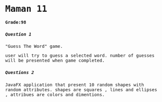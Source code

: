 <samp>
<h1>Maman 11</h1> 

**Grade:98**

### <h5>Question 1 </h5>
"Guess The Word" game.

user will try to guess a selected word.
number of guesses will be presented when game completed.

###  <h5>Questions 2 </h5>

JavaFX application that present 10 random shapes with random attributes.
shapes are squares , lines and ellipses , attribues are colors and dimentions.

